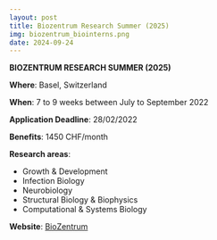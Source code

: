```yaml
---
layout: post
title: Biozentrum Research Summer (2025) 
img: biozentrum_biointerns.png
date: 2024-09-24
---
```


**BIOZENTRUM RESEARCH SUMMER (2025)**

**Where**: Basel, Switzerland 

**When**: 7 to 9 weeks between July to September 2022

**Application Deadline**: 28/02/2022

**Benefits**: 1450 CHF/month 

**Research areas**: 

 * Growth & Development
 * Infection Biology
 * Neurobiology 
 * Structural Biology & Biophysics
 * Computational & Systems Biology

**Website**: [BioZentrum](https://www.biozentrum.unibas.ch/education/summer-schools/biozentrum-research-summer/)
